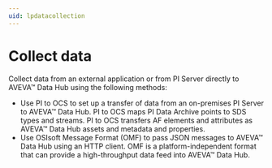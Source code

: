 ```yaml
---
uid: lpdatacollection
---
```


# Collect data

Collect data from an external application or from PI Server directly to AVEVA&trade; Data Hub using the following methods:

* Use PI to OCS to set up a transfer of data from an on-premises PI Server to AVEVA&trade; Data Hub. 
   PI to OCS maps PI Data Archive points to SDS types and streams.
   PI to OCS transfers AF elements and attributes as AVEVA&trade; Data Hub assets and metadata and properties.
* Use OSIsoft Message Format (OMF) to pass JSON messages to AVEVA&trade; Data Hub using an HTTP client. 
   OMF is a platform-independent format that can provide a high-throughput data feed into AVEVA&trade; Data Hub. 
